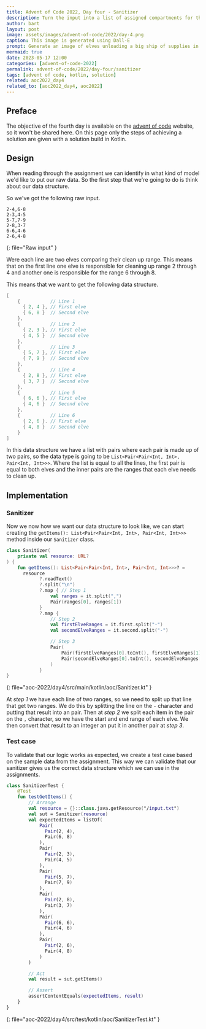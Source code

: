 ```yaml
---
title: Advent of Code 2022, Day four - Sanitizer
description: Turn the input into a list of assigned compartments for the elves to unload.
author: bart
layout: post
image: assets/images/advent-of-code/2022/day-4.png
caption: This image is generated using Dall-E
prompt: Generate an image of elves unloading a big ship of supplies in a minimalistic flat style
mermaid: true
date: 2023-05-17 12:00
categories: [advent-of-code-2022]
permalink: advent-of-code/2022/day-four/sanitizer
tags: [advent of code, kotlin, solution]
related: aoc2022_day4
related_to: [aoc2022_day4, aoc2022]
---
```


## Preface

The objective of the fourth day is available on the [advent of code](https://adventofcode.com/2022/day/4) website, so it won't be shared here. On this page only the steps of achieving a solution are given with a solution build in Kotlin.

## Design

When reading through the assignment we can identify in what kind of model we'd like to put our raw data. So the first step that we're going to do is think about our data structure.

So we've got the following raw input.

```
2-4,6-8
2-3,4-5
5-7,7-9
2-8,3-7
6-6,4-6
2-6,4-8
```
{: file="Raw input" }

Were each line are two elves comparing their clean up range. This means that on the first line one elve is responsible for cleaning up range 2 through 4 and another one is responsible for the range 6 through 8.

This means that we want to get the following data structure.

```kotlin
[
    {           // Line 1
      { 2, 4 }, // First elve
      { 6, 8 }  // Second elve
    },
    {           // Line 2
      { 2, 3 }, // First elve
      { 4, 5 }  // Second elve
    },
    {           // Line 3
      { 5, 7 }, // First elve
      { 7, 9 }  // Second elve
    },
    {           // Line 4
      { 2, 8 }, // First elve
      { 3, 7 }  // Second elve
    },
    {           // Line 5
      { 6, 6 }, // First elve
      { 4, 6 }  // Second elve
    },
    {           // Line 6
      { 2, 6 }. // First elve
      { 4, 8 }  // Second elve
    }
]
```

In this data structure we have a list with pairs where each pair is made up of two pairs, so the data type is going to be `List<Pair<Pair<Int, Int>, Pair<Int, Int>>>`. Where the list is equal to all the lines, the first pair is equal to both elves and the inner pairs are the ranges that each elve needs to clean up.

## Implementation

### Sanitizer

Now we now how we want our data structure to look like, we can start creating the `getItems(): List<Pair<Pair<Int, Int>, Pair<Int, Int>>>` method inside our `Sanitizer` class.

```kotlin
class Sanitizer(
    private val resource: URL?
) {
    fun getItems(): List<Pair<Pair<Int, Int>, Pair<Int, Int>>>? =
      resource
            ?.readText()
            ?.split("\n")
            ?.map { // Step 1
                val ranges = it.split(",")
                Pair(ranges[0], ranges[1])
            }
            ?.map {
                // Step 2
                val firstElveRanges = it.first.split("-")
                val secondElveRanges = it.second.split("-")

                // Step 3
                Pair(
                    Pair(firstElveRanges[0].toInt(), firstElveRanges[1].toInt()),
                    Pair(secondElveRanges[0].toInt(), secondElveRanges[1].toInt())
                )
            }
}
```
{: file="aoc-2022/day4/src/main/kotlin/aoc/Sanitizer.kt" }

At _step 1_ we have each line of two ranges, so we need to split up that line that get two ranges. We do this by splitting the line on the `-` character and putting that result into an pair. Then at _step 2_ we split each item in the pair on the `,` character, so we have the start and end range of each elve. We then convert that result to an integer an put it in another pair at _step 3_.

### Test case

To validate that our logic works as expected, we create a test case based on the sample data from the assignment. This way we can validate that our sanitizer gives us the correct data structure which we can use in the assignments.

```kotlin
class SanitizerTest {
    @Test
    fun testGetItems() {
        // Arrange
        val resource = {}::class.java.getResource("/input.txt")
        val sut = Sanitizer(resource)
        val expectedItems = listOf(
            Pair(
              Pair(2, 4),
              Pair(6, 8)
            ),
            Pair(
              Pair(2, 3),
              Pair(4, 5)
            ),
            Pair(
              Pair(5, 7),
              Pair(7, 9)
            ),
            Pair(
              Pair(2, 8),
              Pair(3, 7)
            ),
            Pair(
              Pair(6, 6),
              Pair(4, 6)
            ),
            Pair(
              Pair(2, 6),
              Pair(4, 8)
            )
        )

        // Act
        val result = sut.getItems()

        // Assert
        assertContentEquals(expectedItems, result)
    }
}
```
{: file="aoc-2022/day4/src/test/kotlin/aoc/SanitizerTest.kt" }
